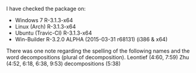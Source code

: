 I have checked the package on:

* Windows 7 R-3.1.3-x64
* Linux (Arch) R-3.1.3-x64
* Ubuntu (Travic-CI) R-3.1.3-x64
* Win-Builder R-3.2.0 ALPHA (2015-03-31 r68131) (i386 & x64)


There was one note regarding the spelling of the following names and the word decompositions (plural of decomposition).
  Leontief (4:60, 7:59)
  Zhu (4:52, 6:18, 6:38, 9:53)
  decompositions (5:38)
